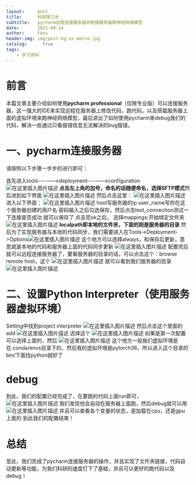 ```yaml
---
layout:     post
title:      科研第三步
subtitle:   pycharm远程连接服务器并链接服务器跑神经网络模型
date:       2021-09-14
author:     Fans
header-img: img/post-bg-os-metro.jpg
catalog: 	  true
tags:
    - 学习资料
---
```


# 前言


本篇文章主要介绍如何使用**pycharm professional**（仅限专业版）可以连接服务器，这一强大的IDE来实现远程在服务器上修改代码，跑代码，以及搭载服务器上面的虚拟环境来跑神经网络模型，最后讲出了如何使用pycharm来debug我们的代码，解决一些通过只看报错信息无法解决的bug报错。
# 一、pycharm连接服务器
请按照以下步骤一步步的进行即可：

首先进入tools------>deployment------>configuration
![在这里插入图片描述](https://img-blog.csdnimg.cn/20210511211604465.png?x-oss-process=image/watermark,type_ZmFuZ3poZW5naGVpdGk,shadow_10,text_aHR0cHM6Ly9ibG9nLmNzZG4ubmV0L2ZzMTM0MTgyNTEzNw==,size_16,color_FFFFFF,t_70)
**点击左上角的加号，命名的话随便命名，选择SFTP模式**然后进到如下界面
![在这里插入图片描述](https://img-blog.csdnimg.cn/2021051121182798.png?x-oss-process=image/watermark,type_ZmFuZ3poZW5naGVpdGk,shadow_10,text_aHR0cHM6Ly9ibG9nLmNzZG4ubmV0L2ZzMTM0MTgyNTEzNw==,size_16,color_FFFFFF,t_70)
然后点击这里：
![在这里插入图片描述](https://img-blog.csdnimg.cn/2021051121201222.png?x-oss-process=image/watermark,type_ZmFuZ3poZW5naGVpdGk,shadow_10,text_aHR0cHM6Ly9ibG9nLmNzZG4ubmV0L2ZzMTM0MTgyNTEzNw==,size_16,color_FFFFFF,t_70)
进入以下界面：
![在这里插入图片描述](https://img-blog.csdnimg.cn/20210511212037269.png?x-oss-process=image/watermark,type_ZmFuZ3poZW5naGVpdGk,shadow_10,text_aHR0cHM6Ly9ibG9nLmNzZG4ubmV0L2ZzMTM0MTgyNTEzNw==,size_16,color_FFFFFF,t_70)
host写服务器的ip
user_name写你在这个服务器创建的用户名
密码输入之后勾选保存，然后点击test_connection测试一下连接是否成功
就可以保存了
点击完ok之后，
选择mappings:开始绑定文件夹
![在这里插入图片描述](https://img-blog.csdnimg.cn/20210511212502753.png)
**localpath即本地的文件夹，下面的则是服务器的目录**
然后为了实现服务器与本地的代码同步，我们需要进入在Tools->Deployment->Options![在这里插入图片描述](https://img-blog.csdnimg.cn/20210511212716231.png?x-oss-process=image/watermark,type_ZmFuZ3poZW5naGVpdGk,shadow_10,text_aHR0cHM6Ly9ibG9nLmNzZG4ubmV0L2ZzMTM0MTgyNTEzNw==,size_16,color_FFFFFF,t_70)
这个地方可以选择always，和保存后更新，意思就是本地的代码和服务器上面的代码同步更新
![在这里插入图片描述](https://img-blog.csdnimg.cn/20210511212750872.png?x-oss-process=image/watermark,type_ZmFuZ3poZW5naGVpdGk,shadow_10,text_aHR0cHM6Ly9ibG9nLmNzZG4ubmV0L2ZzMTM0MTgyNTEzNw==,size_16,color_FFFFFF,t_70)
配置完后
就可以远程连接服务器了，要看服务器的目录的话，可以点击这个：browse remote host，这个
![在这里插入图片描述](https://img-blog.csdnimg.cn/20210511212245348.png?x-oss-process=image/watermark,type_ZmFuZ3poZW5naGVpdGk,shadow_10,text_aHR0cHM6Ly9ibG9nLmNzZG4ubmV0L2ZzMTM0MTgyNTEzNw==,size_16,color_FFFFFF,t_70)
就可以看到我们服务器的目录
![在这里插入图片描述](https://img-blog.csdnimg.cn/20210511213332453.png?x-oss-process=image/watermark,type_ZmFuZ3poZW5naGVpdGk,shadow_10,text_aHR0cHM6Ly9ibG9nLmNzZG4ubmV0L2ZzMTM0MTgyNTEzNw==,size_16,color_FFFFFF,t_70)


# 二、设置Python Interpreter（使用服务器虚拟环境）
Setting中找到project interpreter
![在这里插入图片描述](https://img-blog.csdnimg.cn/20210511212942767.png)
然后点击这个里面的add
![在这里插入图片描述](https://img-blog.csdnimg.cn/20210511212951684.png)
选择这个
![在这里插入图片描述](https://img-blog.csdnimg.cn/20210511213019631.png?x-oss-process=image/watermark,type_ZmFuZ3poZW5naGVpdGk,shadow_10,text_aHR0cHM6Ly9ibG9nLmNzZG4ubmV0L2ZzMTM0MTgyNTEzNw==,size_16,color_FFFFFF,t_70)
如果是第一次配置可以选择上面的，然后
![在这里插入图片描述](https://img-blog.csdnimg.cn/20210511213216366.png?x-oss-process=image/watermark,type_ZmFuZ3poZW5naGVpdGk,shadow_10,text_aHR0cHM6Ly9ibG9nLmNzZG4ubmV0L2ZzMTM0MTgyNTEzNw==,size_16,color_FFFFFF,t_70)
这个地方一般我们虚拟环境是在.conda/envs目录下的，然后我的虚拟环境是pytorch36，所以进入这个目录的bin/下面找python就好了


# debug
到此，我们的配置已经完成了，在要跑的代码上面run即可，
![在这里插入图片描述](https://img-blog.csdnimg.cn/20210511213426643.png)
我们发现他会自动在服务器上面跑，然后debug就可以用
![在这里插入图片描述](https://img-blog.csdnimg.cn/20210511213503436.png?x-oss-process=image/watermark,type_ZmFuZ3poZW5naGVpdGk,shadow_10,text_aHR0cHM6Ly9ibG9nLmNzZG4ubmV0L2ZzMTM0MTgyNTEzNw==,size_16,color_FFFFFF,t_70)
并且可以查看各个变量的状态，是加载在cpu，还是gpu上面的
到此我们的配置结束！

# 总结
至此，我们完成了pycharm连接服务器的操作，并且实现了文件夹链接，代码自动更新等功能，为我们科研的速度打下了基础，并且可以更好的跑代码以及debug！